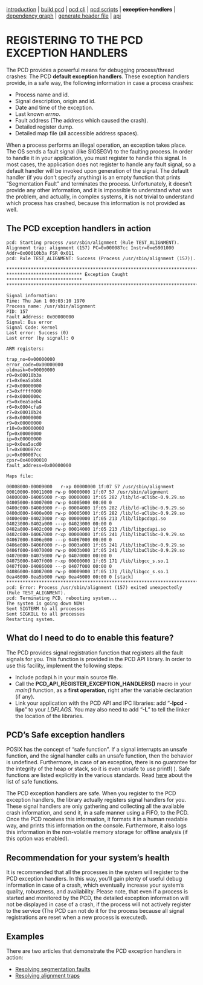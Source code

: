 [introduction](index.md) | [build pcd](build.md) | [pcd cli](cli.md) | [pcd scripts](script.md) | **~~exception handlers~~** | [dependency graph](depend.md) | [generate header file](header.md) | [api](api.md)

REGISTERING TO THE PCD EXCEPTION HANDLERS
=========================================
The PCD provides a powerful means for debugging process/thread crashes: The PCD **default exception handlers**.
These exception handlers provide, in a safe way, the following information in case a process crashes:
- Process name and id.
- Signal description, origin and id.
- Date and time of the exception.
- Last known *errno*.
- Fault address (The address which caused the crash).
- Detailed register dump.
- Detailed map file (all accessible address spaces).

When a process performs an illegal operation, an exception takes place. The OS sends a fault signal (like SIGSEGV) to the faulting process. In order to handle it in your application, you must register to handle this signal. In most cases, the application does not register to handle any fault signal, so a default handler will be invoked upon generation of the signal. The default handler (if you don’t specify anything) is an empty function that prints “Segmentation Fault” and terminates the process. Unfortunately, it doesn’t provide any other information, and it is impossible to understand what was the problem, and actually, in complex systems, it is not trivial to understand which process has crashed, because this information is not provided as well.

## The PCD exception handlers in action
```
pcd: Starting process /usr/sbin/alignment (Rule TEST_ALIGNMENT).
Alignment trap: alignment (157) PC=0x000087cc Instr=0xe5901000 Addr=0x00010b3a FSR 0x011
pcd: Rule TEST_ALIGNMENT: Success (Process /usr/sbin/alignment (157)).

**************************************************************************
**************************** Exception Caught ****************************
**************************************************************************

Signal information:
Time: Thu Jan 1 00:03:10 1970
Process name: /usr/sbin/alignment
PID: 157
Fault Address: 0x00000000
Signal: Bus error
Signal Code: Kernel
Last error: Success (0)
Last error (by signal): 0

ARM registers:

trap_no=0x00000000
error_code=0x00000000
oldmask=0x00000000
r0=0x00010b3a
r1=0x0ea5ab84
r2=0x00000000
r3=0xfffff000
r4=0x0000000c
r5=0x0ea5aeb4
r6=0x0004cfa9
r7=0x00010b24
r8=0x00000000
r9=0x00000000
r10=0x00000000
fp=0x00000000
ip=0x00000000
sp=0x0ea5acd0
lr=0x000087cc
pc=0x000087cc
cpsr=0x40000010
fault_address=0x00000000

Maps file:

00008000-00009000   r-xp 00000000 1f:07 57 /usr/sbin/alignment
00010000-00011000 rw-p 00000000 1f:07 57 /usr/sbin/alignment
04000000-04005000 r-xp 00000000 1f:05 282 /lib/ld-uClibc-0.9.29.so
04005000-04007000 rw-p 04005000 00:00 0
0400c000-0400d000 r--p 00004000 1f:05 282 /lib/ld-uClibc-0.9.29.so
0400d000-0400e000 rw-p 00005000 1f:05 282 /lib/ld-uClibc-0.9.29.so
0400e000-04023000 r-xp 00000000 1f:05 213 /lib/libpcdapi.so
04023000-0402a000 ---p 04023000 00:00 0
0402a000-0402c000 rw-p 00014000 1f:05 213 /lib/libpcdapi.so
0402c000-04067000 r-xp 00000000 1f:05 241 /lib/libuClibc-0.9.29.so
04067000-0406e000 ---p 04067000 00:00 0
0406e000-0406f000 r--p 0003a000 1f:05 241 /lib/libuClibc-0.9.29.so
0406f000-04070000 rw-p 0003b000 1f:05 241 /lib/libuClibc-0.9.29.so
04070000-04075000 rw-p 04070000 00:00 0
04075000-0407f000 r-xp 00000000 1f:05 171 /lib/libgcc_s.so.1
0407f000-04086000 ---p 0407f000 00:00 0
04086000-04087000 rw-p 00009000 1f:05 171 /lib/libgcc_s.so.1
0ea46000-0ea5b000 rwxp 0ea46000 00:00 0 [stack]
**************************************************************************
pcd: Error: Process /usr/sbin/alignment (157) exited unexpectedly (Rule TEST_ALIGNMENT).
pcd: Terminating PCD, rebooting system...
The system is going down NOW!
Sent SIGTERM to all processes
Sent SIGKILL to all processes
Restarting system.
```

## What do I need to do to enable this feature?
The PCD provides signal registration function that registers all the fault signals for you. This function is provided in the  PCD API  library. In order to use this facility, implement the following steps:
- Include pcdapi.h in your main source file.
- Call the **PCD_API_REGISTER_EXCEPTION_HANDLERS()** macro in your *main()* function, as a **first operation**, right after the variable declaration (if any).
- Link your application with the PCD API and IPC libraries: add “**-lpcd -lipc**” to your *LDFLAGS*. You may also need to add “**-L<library-installation-dir>**” to tell the linker the location of the libraries.

## PCD’s Safe exception handlers
POSIX has the concept of “safe function”. If a signal interrupts an unsafe function, and the signal handler calls an unsafe function, then the behavior is undefined. Furthermore, in case of an exception, there is no guarantee for the integrity of the heap or stack, so it is even unsafe to use printf( ). Safe functions are listed explicitly in the various standards. Read [here](http://linux.die.net/man/2/signal) about the list of safe functions.

The PCD exception handlers are safe. When you register to the PCD exception handlers, the library actually registers signal handlers for you. These signal handlers are only gathering and collecting all the available crash information, and send it, in a safe manner using a FIFO, to the PCD. Once the PCD receives this information, it formats it in a human readable way, and prints this information on the console. Furthermore, it also logs this information in the non-volatile memory storage for offline analysis (if this option was enabled).

## Recommendation for your system’s health
It is recommended that all the processes in the system will register to the PCD exception handlers. In this way, you’ll gain plenty of useful debug information in case of a crash, which eventually increase your system’s quality, robustness, and availability. Please note, that even if a process is started and monitored by the PCD, the detailed exception information will not be displayed in case of a crash, if the process will not actively register to the service (The PCD can not do it for the process because all signal registrations are reset when a new process is executed).

## Examples
There are two articles that demonstrate the PCD exception handlers in action:
- [Resolving segmentation faults](segfault.md)
- [Resolving alignment traps](align.md)

